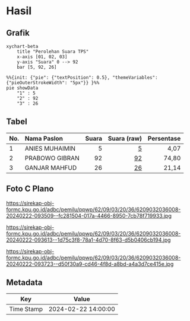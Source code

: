 # Hasil

## Grafik

```mermaid
xychart-beta
    title "Perolehan Suara TPS"
    x-axis [01, 02, 03]
    y-axis "Suara" 0 --> 92
    bar [5, 92, 26]
```

```mermaid
%%{init: {"pie": {"textPosition": 0.5}, "themeVariables": {"pieOuterStrokeWidth": "5px"}} }%%
pie showData
    "1" : 5
    "2" : 92
    "3" : 26
```

## Tabel

| No. | Nama Paslon    | Suara | Suara (raw) | Persentase |
|:--- |:-------------- | -----:| -----------:| ----------:|
| 1   | ANIES MUHAIMIN | 5     | [5][p-1]    | 4,07       |
| 2   | PRABOWO GIBRAN | 92    | [92][p-2]   | 74,80      |
| 3   | GANJAR MAHFUD  | 26    | [26][p-3]   | 21,14      |


[p-1]: https://github.com/gigit-pemilu/pemilu-2024-62-kalimantan-tengah/blob/main/pilpres/hitung-suara/sub/62-kalimantan-tengah/sub/09-lamandau/sub/03-bulik/sub/2036-bukit-indah/sub/008-tps/sub/paslon-1.txt
[p-2]: https://github.com/gigit-pemilu/pemilu-2024-62-kalimantan-tengah/blob/main/pilpres/hitung-suara/sub/62-kalimantan-tengah/sub/09-lamandau/sub/03-bulik/sub/2036-bukit-indah/sub/008-tps/sub/paslon-2.txt
[p-3]: https://github.com/gigit-pemilu/pemilu-2024-62-kalimantan-tengah/blob/main/pilpres/hitung-suara/sub/62-kalimantan-tengah/sub/09-lamandau/sub/03-bulik/sub/2036-bukit-indah/sub/008-tps/sub/paslon-3.txt

## Foto C Plano

https://sirekap-obj-formc.kpu.go.id/adbc/pemilu/ppwp/62/09/03/20/36/6209032036008-20240222-093509--fc281504-017a-4466-8950-7cb78f719933.jpg

https://sirekap-obj-formc.kpu.go.id/adbc/pemilu/ppwp/62/09/03/20/36/6209032036008-20240222-093613--1d75c3f8-78a1-4d70-8f63-d5b0406cb194.jpg

https://sirekap-obj-formc.kpu.go.id/adbc/pemilu/ppwp/62/09/03/20/36/6209032036008-20240222-093723--d50f30a9-cd46-4f8d-a8bd-a4a3d7ce415e.jpg


## Metadata

| Key        | Value               |
| ---------- | ------------------- |
| Time Stamp | 2024-02-22 14:00:00 |



